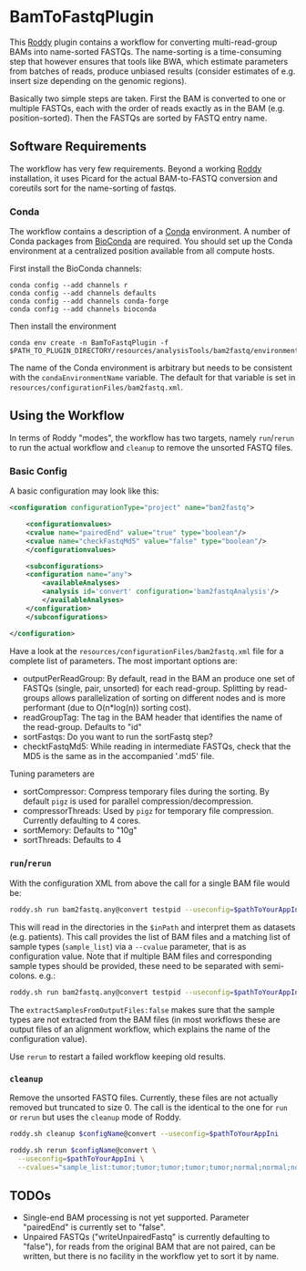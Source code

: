 # BamToFastqPlugin

This [Roddy](https://github.com/TheRoddyWMS/Roddy) plugin contains a workflow for converting multi-read-group BAMs into name-sorted FASTQs. The name-sorting is a time-consuming step that however ensures that tools like BWA, which estimate parameters from batches of reads, produce unbiased results (consider estimates of e.g. insert size depending on the genomic regions).

Basically two simple steps are taken. First the BAM is converted to one or multiple FASTQs, each with the order of reads exactly as in the BAM (e.g. position-sorted). Then the FASTQs are sorted by FASTQ entry name.

## Software Requirements

The workflow has very few requirements. Beyond a working [Roddy](https://github.com/TheRoddyWMS/Roddy) installation, it uses Picard for the actual BAM-to-FASTQ conversion and coreutils sort for the name-sorting of fastqs.

### Conda

The workflow contains a description of a [Conda](https://conda.io/docs/) environment. A number of Conda packages from [BioConda](https://bioconda.github.io/index.html) are required. You should set up the Conda environment at a centralized position available from all compute hosts. 

First install the BioConda channels:
```
conda config --add channels r
conda config --add channels defaults
conda config --add channels conda-forge
conda config --add channels bioconda
```

Then install the environment

```
conda env create -n BamToFastqPlugin -f $PATH_TO_PLUGIN_DIRECTORY/resources/analysisTools/bam2fastq/environments/conda.yml
```

The name of the Conda environment is arbitrary but needs to be consistent with the `condaEnvironmentName` variable. The default for that variable is set in `resources/configurationFiles/bam2fastq.xml`.

## Using the Workflow

In terms of Roddy "modes", the workflow has two targets, namely `run`/`rerun` to run the actual workflow and `cleanup` to remove the unsorted FASTQ files.

### Basic Config

A basic configuration may look like this:

```xml
<configuration configurationType="project" name="bam2fastq">

    <configurationvalues>
	<cvalue name="pairedEnd" value="true" type="boolean"/>
	<cvalue name="checkFastqMd5" value="false" type="boolean"/>
    </configurationvalues>

    <subconfigurations>
	<configuration name="any">
	    <availableAnalyses>
		<analysis id='convert' configuration='bam2fastqAnalysis'/>
	    </availableAnalyses>
	</configuration>
    </subconfigurations>

</configuration>
```

Have a look at the `resources/configurationFiles/bam2fastq.xml` file for a complete list of parameters. The most important options are:

* outputPerReadGroup: By default, read in the BAM an produce one set of FASTQs (single, pair, unsorted) for each read-group. Splitting by read-groups allows parallelization of sorting on different nodes and is more performant (due to O(n*log(n)) sorting cost).
* readGroupTag: The tag in the BAM header that identifies the name of the read-group. Defaults to "id"
* sortFastqs: Do you want to run the sortFastq step?
* checktFastqMd5: While reading in intermediate FASTQs, check that the MD5 is the same as in the accompanied '.md5' file.

Tuning parameters are

* sortCompressor: Compress temporary files during the sorting. By default `pigz` is used for parallel compression/decompression.
* compressorThreads: Used by `pigz` for temporary file compression. Currently defaulting to 4 cores.
* sortMemory: Defaults to "10g"
* sortThreads: Defaults to 4

### `run`/`rerun`

With the configuration XML from above the call for a single BAM file would be:

```bash
roddy.sh run bam2fastq.any@convert testpid --useconfig=$pathToYourAppIni --useiodir=$inPath,$outPath --cvalues="bamfile_list:tumor_testpid_merged.mdup.bam"
```

This will read in the directories in the `$inPath` and interpret them as datasets (e.g. patients). This call provides the list of BAM files and a matching list of sample types (`sample_list`) via a `--cvalue` parameter, that is as configuration value. Note that if multiple BAM files and corresponding sample types should be provided, these need to be separated with semi-colons. e.g.:

```bash
roddy.sh run bam2fastq.any@convert testpid --useconfig=$pathToYourAppIni --useiodir=$inPath,$outPath --cvalues="bamfile_list:tumor_testpid_merged.mdup.bam;normal_testpid_merged.mdup.bam"
```

The `extractSamplesFromOutputFiles:false` makes sure that the sample types are not extracted from the BAM files (in most workflows these are output files of an alignment workflow, which explains the name of the configuration value).

Use `rerun` to restart a failed workflow keeping old results.


### `cleanup`

Remove the unsorted FASTQ files. Currently, these files are not actually removed but truncated to size 0. The call is the identical to the one for `run` or `rerun` but uses the `cleanup` mode of Roddy.

```bash
roddy.sh cleanup $configName@convert --useconfig=$pathToYourAppIni
```



```bash
roddy.sh rerun $configName@convert \
  --useconfig=$pathToYourAppIni \
  --cvalues="sample_list:tumor;tumor;tumor;tumor;tumor;normal;normal;normal,possibleControlSampleNamePrefixes:normal,possibleTumorSampleNamePrefixes:tumor,bamfile_list:/icgc/dkfzlsdf/analysis/B080/kensche/tests/AlignmentAndQCWorkflows_1.2.73-OTPConfig-1.5-Roddy-2.4/OTPTest-AQCWF-WGS-1-2-Roddy-2-4.Picard.SoftwareBwa.WGS/tumor_testpid_merged.mdup.bam,extractSamplesFromOutputFiles:false"
```


## TODOs

* Single-end BAM processing is not yet supported. Parameter "pairedEnd" is currently set to "false".
* Unpaired FASTQs ("writeUnpairedFastq" is currently defaulting to "false"), for reads from the original BAM that are not paired, can be written, but there is no facility in the workflow yet to sort it by name.
